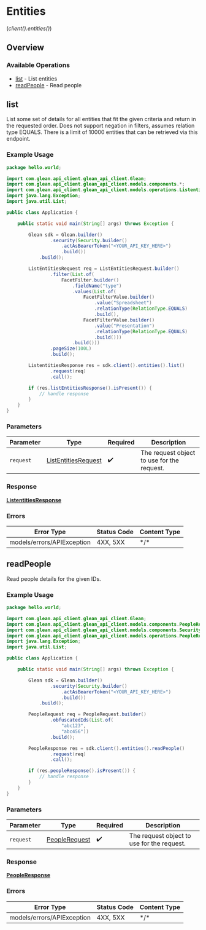# Entities
(*client().entities()*)

## Overview

### Available Operations

* [list](#list) - List entities
* [readPeople](#readpeople) - Read people

## list

List some set of details for all entities that fit the given criteria and return in the requested order. Does not support negation in filters, assumes relation type EQUALS. There is a limit of 10000 entities that can be retrieved via this endpoint.

### Example Usage

```java
package hello.world;

import com.glean.api_client.glean_api_client.Glean;
import com.glean.api_client.glean_api_client.models.components.*;
import com.glean.api_client.glean_api_client.models.operations.ListentitiesResponse;
import java.lang.Exception;
import java.util.List;

public class Application {

    public static void main(String[] args) throws Exception {

        Glean sdk = Glean.builder()
                .security(Security.builder()
                    .actAsBearerToken("<YOUR_API_KEY_HERE>")
                    .build())
            .build();

        ListEntitiesRequest req = ListEntitiesRequest.builder()
                .filter(List.of(
                    FacetFilter.builder()
                        .fieldName("type")
                        .values(List.of(
                            FacetFilterValue.builder()
                                .value("Spreadsheet")
                                .relationType(RelationType.EQUALS)
                                .build(),
                            FacetFilterValue.builder()
                                .value("Presentation")
                                .relationType(RelationType.EQUALS)
                                .build()))
                        .build()))
                .pageSize(100L)
                .build();

        ListentitiesResponse res = sdk.client().entities().list()
                .request(req)
                .call();

        if (res.listEntitiesResponse().isPresent()) {
            // handle response
        }
    }
}
```

### Parameters

| Parameter                                                         | Type                                                              | Required                                                          | Description                                                       |
| ----------------------------------------------------------------- | ----------------------------------------------------------------- | ----------------------------------------------------------------- | ----------------------------------------------------------------- |
| `request`                                                         | [ListEntitiesRequest](../../models/shared/ListEntitiesRequest.md) | :heavy_check_mark:                                                | The request object to use for the request.                        |

### Response

**[ListentitiesResponse](../../models/operations/ListentitiesResponse.md)**

### Errors

| Error Type                 | Status Code                | Content Type               |
| -------------------------- | -------------------------- | -------------------------- |
| models/errors/APIException | 4XX, 5XX                   | \*/\*                      |

## readPeople

Read people details for the given IDs.

### Example Usage

```java
package hello.world;

import com.glean.api_client.glean_api_client.Glean;
import com.glean.api_client.glean_api_client.models.components.PeopleRequest;
import com.glean.api_client.glean_api_client.models.components.Security;
import com.glean.api_client.glean_api_client.models.operations.PeopleResponse;
import java.lang.Exception;
import java.util.List;

public class Application {

    public static void main(String[] args) throws Exception {

        Glean sdk = Glean.builder()
                .security(Security.builder()
                    .actAsBearerToken("<YOUR_API_KEY_HERE>")
                    .build())
            .build();

        PeopleRequest req = PeopleRequest.builder()
                .obfuscatedIds(List.of(
                    "abc123",
                    "abc456"))
                .build();

        PeopleResponse res = sdk.client().entities().readPeople()
                .request(req)
                .call();

        if (res.peopleResponse().isPresent()) {
            // handle response
        }
    }
}
```

### Parameters

| Parameter                                             | Type                                                  | Required                                              | Description                                           |
| ----------------------------------------------------- | ----------------------------------------------------- | ----------------------------------------------------- | ----------------------------------------------------- |
| `request`                                             | [PeopleRequest](../../models/shared/PeopleRequest.md) | :heavy_check_mark:                                    | The request object to use for the request.            |

### Response

**[PeopleResponse](../../models/operations/PeopleResponse.md)**

### Errors

| Error Type                 | Status Code                | Content Type               |
| -------------------------- | -------------------------- | -------------------------- |
| models/errors/APIException | 4XX, 5XX                   | \*/\*                      |
